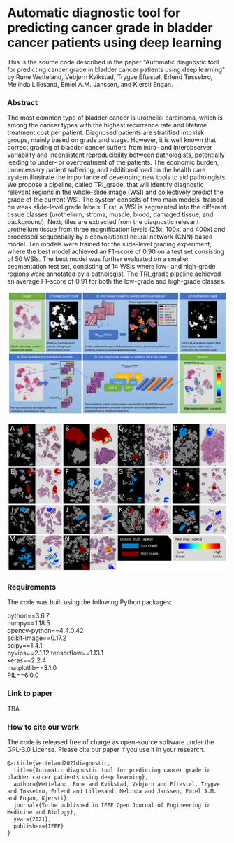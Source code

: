# Automatic diagnostic tool for predicting cancer grade in bladder cancer patients using deep learning

This is the source code described in the paper "Automatic diagnostic tool for predicting cancer grade in bladder cancer patients using deep learning" by Rune Wetteland, Vebjørn Kvikstad, Trygve Eftestøl, Erlend Tøssebro, Melinda Lillesand, Emiel A.M. Janssen, and Kjersti Engan.

### Abstract
The most common type of bladder cancer is urothelial carcinoma, which is among the cancer types with the highest recurrence rate and lifetime treatment cost per patient. Diagnosed patients are stratified into risk groups, mainly based on grade and stage. However, it is well known that correct grading of bladder cancer suffers from intra- and interobserver variability and inconsistent reproducibility between pathologists, potentially leading to under- or overtreatment of the patients. The economic burden, unnecessary patient suffering, and additional load on the health care system illustrate the importance of developing new tools to aid pathologists. We propose a pipeline, called TRI_grade, that will identify diagnostic relevant regions in the whole-slide image (WSI) and collectively predict the grade of the current WSI. The system consists of two main models, trained on weak slide-level grade labels. First, a WSI is segmented into the different tissue classes (urothelium, stroma, muscle, blood, damaged tissue, and background). Next, tiles are extracted from the diagnostic relevant urothelium tissue from three magnification levels (25x, 100x, and 400x) and processed sequentially by a convolutional neural network (CNN) based model. Ten models were trained for the slide-level grading experiment, where the best model achieved an F1-score of 0.90 on a test set consisting of 50 WSIs. The best model was further evaluated on a smaller segmentation test set, consisting of 14 WSIs where low- and high-grade regions were annotated by a pathologist. The TRI_grade pipeline achieved an average F1-score of 0.91 for both the low-grade and high-grade classes.

![alt text](images/Proposed_system.png?raw=true)

![alt text](images/segmentation_vs_groundtruth.png?raw=true)

### Requirements

The code was built using the following Python packages:

python==3.6.7  
numpy==1.18.5  
opencv-python==4.4.0.42  
scikit-image==0.17.2  
scipy==1.4.1  
pyvips==2.1.12
tensorflow==1.13.1  
keras==2.2.4  
matplotlib==3.1.0  
PIL==6.0.0  

### Link to paper
TBA

### How to cite our work
The code is released free of charge as open-source software under the GPL-3.0 License. Please cite our paper if you use it in your research.
```
@article{wetteland2021diagnostic,
  title={Automatic diagnostic tool for predicting cancer grade in bladder cancer patients using deep learning},
  author={Wetteland, Rune and Kvikstad, Vebjørn and Eftestøl, Trygve and Tøssebro, Erlend and Lillesand, Melinda and Janssen, Emiel A.M. and Engan, Kjersti},
  journal={To be published in IEEE Open Journal of Engineering in Medicine and Biology},
  year={2021},
  publisher={IEEE}
}
```
